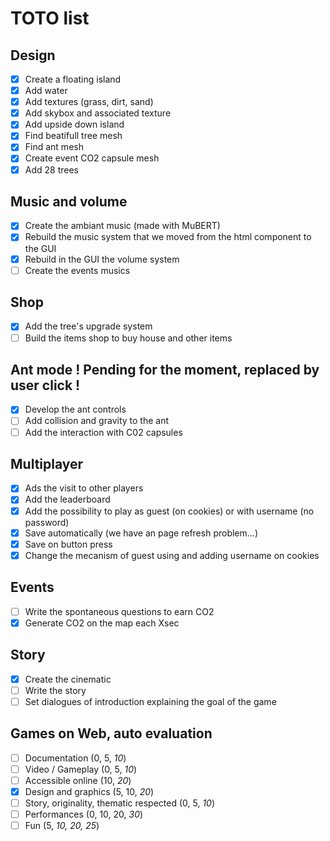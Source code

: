 # TOTO list
## Design
- [x] Create a floating island
- [x] Add water
- [x] Add textures (grass, dirt, sand)
- [x] Add skybox and associated texture
- [x] Add upside down island
- [x] Find beatifull tree mesh
- [x] Find ant mesh
- [x] Create event CO2 capsule mesh
- [x] Add 28 trees

## Music and volume
- [x] Create the ambiant music (made with MuBERT)
- [x] Rebuild the music system that we moved from the html component to the GUI
- [x] Rebuild in the GUI the volume system
- [ ] Create the events musics

## Shop
- [x] Add the tree's upgrade system
- [ ] Build the items shop to buy house and other items

## Ant mode ! Pending for the moment, replaced by user click !
- [x] Develop the ant controls
- [ ] Add collision and gravity to the ant
- [ ] Add the interaction with C02 capsules

## Multiplayer
- [x] Ads the visit to other players
- [x] Add the leaderboard
- [x] Add the possibility to play as guest (on cookies) or with username (no password)
- [x] Save automatically (we have an page refresh problem...)
- [x] Save on button press
- [x] Change the mecanism of guest using and adding username on cookies

## Events
- [ ] Write the spontaneous questions to earn CO2
- [x] Generate CO2 on the map each Xsec

## Story
- [x] Create the cinematic
- [ ] Write the story
- [ ] Set dialogues of introduction explaining the goal of the game

## Games on Web, auto evaluation
- [ ] Documentation (0, 5, *10*)
- [ ] Video / Gameplay (0, 5, *10*)
- [ ] Accessible online (10, *20*)
- [X] Design and graphics (5, 10, *20*)
- [ ] Story, originality, thematic respected (0, 5, *10*)
- [ ] Performances (0, 10, 20, *30*)
- [ ] Fun (5, *10, 20, 25*)